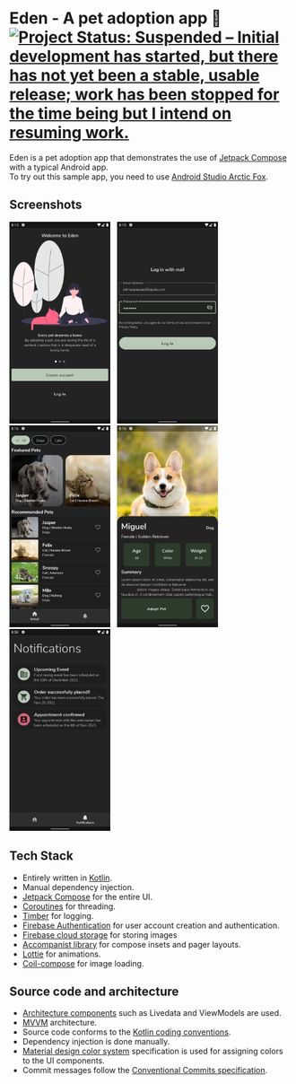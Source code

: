 # Eden - A pet adoption app 🐶 [![Project Status: Suspended – Initial development has started, but there has not yet been a stable, usable release; work has been stopped for the time being but I intend on resuming work.](https://www.repostatus.org/badges/latest/suspended.svg)](https://www.repostatus.org/#suspended)

Eden is a pet adoption app that demonstrates the use of [Jetpack Compose](https://developer.android.com/jetpack/compose?gclid=EAIaIQobChMI15Hjt8u29AIVGpNmAh0-MwGYEAAYASAAEgLQe_D_BwE&gclsrc=aw.ds) with a typical Android app. <br>
To try out this sample app, you need to use [Android Studio Arctic Fox](https://developer.android.com/studio).
## Screenshots
<img src = "screenshots/dark-mode/onboarding-dark.png" height = "360" width = "180"> &nbsp; <img src = "screenshots/dark-mode/log-in-dark.png" height = "360" width = "180">&nbsp; <img src = "screenshots/dark-mode/adoption-screen-dark.png" height = "360" width = "180"> &nbsp; <img src = "screenshots/dark-mode/pet-detail-screen-dark.png" height = "360" width = "180"> &nbsp; <img src = "screenshots/dark-mode/notifications-screen-dark.png" height = "360" width = "180"> 
## Tech Stack
- Entirely written in [Kotlin](https://kotlinlang.org/).
- Manual dependency injection.
- [Jetpack Compose](https://developer.android.com/jetpack/compose) for the entire UI.
- [Coroutines](https://kotlinlang.org/docs/reference/coroutines/coroutines-guide.html) for
  threading.
- [Timber](https://github.com/JakeWharton/timber) for logging.
- [Firebase Authentication](https://firebase.google.com/docs/auth) for user account creation and authentication.
- [Firebase cloud storage](https://firebase.google.com/products/storage?gclid=EAIaIQobChMI0Nvz9M629AIVSyQrCh2FAA0rEAAYASAAEgLryvD_BwE&gclsrc=aw.ds) for storing
images
- [Accompanist library](https://google.github.io/accompanist/) for compose insets and pager layouts.
- [Lottie](https://airbnb.io/lottie/#/README) for animations.
- [Coil-compose](https://coil-kt.github.io/coil/compose/) for image loading.
## Source code and architecture
- [Architecture components](https://developer.android.com/topic/libraries/architecture/) such as Livedata and ViewModels are used.
- [MVVM](https://developer.android.com/jetpack/guide?gclid=EAIaIQobChMI-_GIsejG8QIVzNaWCh0NXQANEAAYASAAEgKZ2fD_BwE&gclsrc=aw.ds)
  architecture.
- Source code conforms to
  the [Kotlin coding conventions](https://kotlinlang.org/docs/coding-conventions.html).
- Dependency injection is done manually.
- [Material design color system](https://material.io/design/color/the-color-system.html#color-usage-and-palettes)
  specification is used for assigning colors to the UI components.
- Commit messages follow the [Conventional Commits specification](https://www.conventionalcommits.org/en/v1.0.0/).
